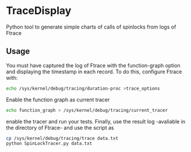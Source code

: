 # TraceDisplay
Python tool to generate simple charts of calls of spinlocks from logs of Ftrace

## Usage
You must have captured the log of Ftrace with the function-graph option and displaying the timestamp in each record. To do this, configure Ftrace with:
```bash
echo /sys/kernel/debug/tracing/duration-proc >trace_options
```
Enable the function graph as current tracer
```bash
echo function_graph > /sys/kernel/debug/tracing/current_tracer
```

enable the tracer and run your tests. Finally, use the result log -avaliable in the directory of Ftrace- and use the script as
```bash
cp /sys/kernel/debug/tracing/trace data.txt
python SpinLockTracer.py data.txt
```
